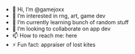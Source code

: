 - 👋 Hi, I’m @gamejoxx
- 👀 I’m interested in rng, art, game dev
- 🌱 I’m currently learning bunch of random stuff
- 💞️ I’m looking to collaborate on app dev
- 📫 How to reach me: here 
- ⚡ Fun fact: appraiser of lost kites

<!---
gamejoxx/gamejoxx is a ✨ special ✨ repository because its `README.md` (this file) appears on your GitHub profile.
You can click the Preview link to take a look at your changes.
--->
